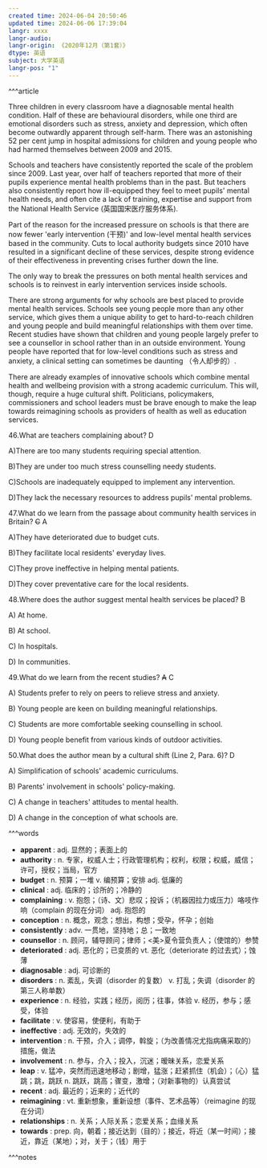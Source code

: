 ```yaml
---
created time: 2024-06-04 20:50:46
updated time: 2024-06-06 17:39:04
langr: xxxx
langr-audio: 
langr-origin: 《2020年12月（第1套）》
dtype: 英语
subject: 大学英语
langr-pos: "1"
---
```


^^^article

Three children in every classroom have a diagnosable mental health condition. Half of these are behavioural disorders, while one third are emotional disorders such as stress, anxiety and depression, which often become outwardly apparent through self-harm. There was an astonishing 52 per cent jump in hospital admissions for children and young people who had harmed themselves between 2009 and 2015.

Schools and teachers have consistently reported the scale of the problem since 2009. Last year, over half of teachers reported that more of their pupils experience mental health problems than in the past. But teachers also consistently report how ill-equipped they feel to meet pupils' mental health needs, and often cite a lack of training, expertise and support from the National Health Service (英国国宋医疗服务体系).

Part of the reason for the increased pressure on schools is that there are now fewer 'early intervention (干预)' and low-level mental health services based in the community. Cuts to local authority budgets since 2010 have resulted in a significant decline of these services, despite strong evidence of their effectiveness in preventing crises further down the line.

The only way to break the pressures on both mental health services and schools is to reinvest in early intervention services inside schools.

There are strong arguments for why schools are best placed to provide mental health services. Schools see young people more than any other service, which gives them a unique ability to get to hard-to-reach children and young people and build meaningful relationships with them over time. Recent studies have shown that children and young people largely prefer to see a counsellor in school rather than in an outside environment. Young people have reported that for low-level conditions such as stress and anxiety, a clinical setting can sometimes be daunting （令人却步的）.

There are already examples of innovative schools which combine mental health and wellbeing provision with a strong academic curriculum. This will, though, require a huge cultural shift. Politicians, policymakers, commissioners and school leaders must be brave enough to make the leap towards reimagining schools as providers of health as well as education services.

46.What are teachers complaining about? D

A)There are too many students requiring special attention.

B)They are under too much stress counselling needy students.

C)Schools are inadequately equipped to implement any intervention.

D)They lack the necessary resources to address pupils' mental problems.

47.What do we learn from the passage about community health services in Britain? ~~C~~ A

A)They have deteriorated due to budget cuts.

B)They facilitate local residents' everyday lives.

C)They prove ineffective in helping mental patients.

D)They cover preventative care for the local residents.

48.Where does the author suggest mental health services be placed? B

A) At home.

B) At school.

C) In hospitals.

D) In communities.

49.What do we learn from the recent studies? ~~A~~ C

A) Students prefer to rely on peers to relieve stress and anxiety.

B) Young people are keen on building meaningful relationships.

C) Students are more comfortable seeking counselling in school.

D) Young people benefit from various kinds of outdoor activities.

50.What does the author mean by a cultural shift (Line 2, Para. 6)? D

A) Simplification of schools' academic curriculums.

B) Parents' involvement in schools' policy-making.

C) A change in teachers' attitudes to mental health.

D) A change in the conception of what schools are.

^^^words
+ **apparent** : adj. 显然的；表面上的
+ **authority** : n. 专家，权威人士；行政管理机构；权利，权限；权威，威信；许可，授权；当局，官方
+ **budget** : n. 预算；一堆
v. 编预算；安排
adj. 低廉的
+ **clinical** : adj. 临床的；诊所的；冷静的
+ **complaining** : v. 抱怨；（诗、文）悲叹；投诉；（机器因拉力或压力）咯吱作响（complain 的现在分词）
adj. 抱怨的
+ **conception** : n. 概念，观念；想出，构想；受孕，怀孕；创始
+ **consistently** : adv. 一贯地，坚持地；总；一致地
+ **counsellor** : n. 顾问，辅导顾问；律师；<美>夏令营负责人；（使馆的）参赞
+ **deteriorated** : adj. 恶化的；已变质的
vt. 恶化（deteriorate 的过去式）；蚀薄
+ **diagnosable** : adj. 可诊断的
+ **disorders** : n. 紊乱，失调（disorder 的复数）
v. 打乱；失调（disorder 的第三人称单数）
+ **experience** : n. 经验，实践；经历，阅历；往事，体验
v. 经历，参与；感受，体验
+ **facilitate** : v. 使容易，使便利，有助于
+ **ineffective** : adj. 无效的，失效的
+ **intervention** : n. 干预，介入；调停，斡旋；（为改善情况尤指病痛采取的）措施，做法
+ **involvement** : n. 参与，介入；投入，沉迷；暧昧关系，恋爱关系
+ **leap** : v. 猛冲，突然而迅速地移动；剧增，猛涨；赶紧抓住（机会）；（心）猛跳；跳，跳跃
n. 跳跃，跳高；骤变，激增；（对新事物的）认真尝试
+ **recent** : adj. 最近的；近来的；近代的
+ **reimagining** : vt. 重新想象，重新设想（事件、艺术品等）（reimagine 的现在分词）
+ **relationships** : n. 关系；人际关系；恋爱关系；血缘关系
+ **towards** : prep. 向，朝着；接近达到（目的）；接近，将近（某一时间）；接近，靠近（某地）；对，关于；（钱）用于

^^^notes
